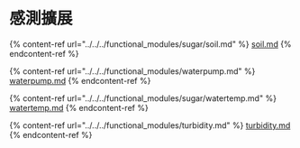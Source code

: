 # 感測擴展



{% content-ref url="../../../functional_modules/sugar/soil.md" %}
[soil.md](../../../functional\_modules/sugar/soil.md)
{% endcontent-ref %}

{% content-ref url="../../../functional_modules/waterpump.md" %}
[waterpump.md](../../../functional\_modules/waterpump.md)
{% endcontent-ref %}

{% content-ref url="../../../functional_modules/sugar/watertemp.md" %}
[watertemp.md](../../../functional\_modules/sugar/watertemp.md)
{% endcontent-ref %}

{% content-ref url="../../../functional_modules/turbidity.md" %}
[turbidity.md](../../../functional\_modules/turbidity.md)
{% endcontent-ref %}
